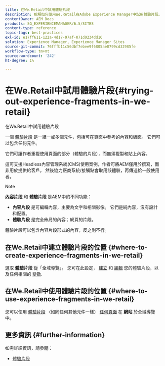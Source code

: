 ```yaml
---
title: 在We.Retail中試用體驗片段
description: 瞭解如何使用We.Retail在Adobe Experience Manager中試用體驗片段。
contentOwner: AEM Docs
products: SG_EXPERIENCEMANAGER/6.5/SITES
content-type: reference
topic-tags: best-practices
exl-id: e17ff611-122a-4d17-97af-071d0234dd16
solution: Experience Manager, Experience Manager Sites
source-git-commit: 76fffb11c56dbf7ebee9f6805ae0799cd32985fe
workflow-type: tm+mt
source-wordcount: '242'
ht-degree: 1%

---
```


# 在We.Retail中試用體驗片段{#trying-out-experience-fragments-in-we-retail}

在We.Retail中試用體驗片段

一個 [體驗片段](/help/sites-authoring/experience-fragments.md) 是一組一或多個元件，包括可在頁面中參考的內容和版面。 它們可以包含任何元件。

它們可讓作者重複使用頁面的部分（體驗的片段），而無須複製和貼上內容。

這可支援Headless內容管理系統(CMS)使用案例，作者可將AEM僅用於撰寫，而非用於提供給客戶。 然後協力廠商系統/接觸點會取用該體驗，再傳送給一般使用者。

>[!NOTE]
>
>**[內容片段](/help/sites-developing/we-retail-content-fragments.md)** 和 **體驗片段** 是AEM中的不同功能：
>
>* **內容片段** 是可編輯內容，主要為文字和相關影像。 它們是純內容，沒有設計和配置。
>* **體驗片段** 是完全佈局的內容；網頁的片段。
>
>體驗片段可以包含內容片段形式的內容，反之則不行。

## 在We.Retail中建立體驗片段的位置 {#where-to-create-experience-fragments-in-we-retail}

選取 **體驗片段** 從「全域導覽」。 您可在此設定， [建立](/help/sites-authoring/experience-fragments.md#creating-an-experience-fragment) 和 [編輯](/help/sites-authoring/experience-fragments.md#editing-your-experience-fragment) 您的體驗片段，以及任何相關的 [變數](/help/sites-authoring/experience-fragments.md#creating-an-experience-fragment-variation).

## 在We.Retail中使用體驗片段的位置 {#where-to-use-experience-fragments-in-we-retail}

您可以使用 [體驗片段](/help/sites-authoring/experience-fragments.md#using-your-experience-fragment) （如同任何其他元件一樣） [任何頁面](/help/sites-authoring/editing-content.md) 在 **網站** 於全域導覽中。

## 更多資訊 {#further-information}

如需詳細資訊，請參閱：

* [體驗片段](/help/sites-authoring/experience-fragments.md)
